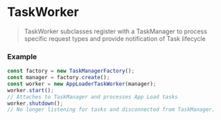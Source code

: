 # TaskWorker

> TaskWorker subclasses register with a TaskManager to process specific request types and provide notification of Task lifecycle

### Example

```javascript
const factory = new TaskManagerFactory();
const manager = factory.create();
const worker = new AppLoaderTaskWorker(manager);
worker.start();
// Attaches to TaskManager and processes App Load tasks
worker.shutdown();
// No longer listening for tasks and disconnected from TaskManager.
```
